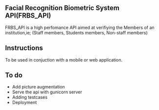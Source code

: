 ## Facial Recognition Biometric System API(FRBS_API)

FRBS_API is a high perfomance API aimed at verifiying the Members of an institution,ie; (Staff members, Students members, Non-staff members)

## Instructions

To be used in conjuction with a mobile or web application.

## To do

- Add picture augmentation
- Serve the api with gunicorn server
- Adding testcases
- Deployment
